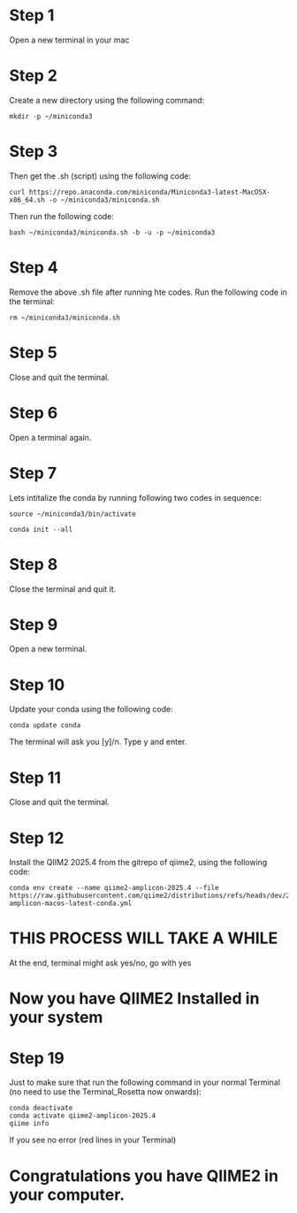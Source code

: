 
# Step 1

Open a new terminal in your mac

# Step 2

Create a new directory using the following command:

```
mkdir -p ~/miniconda3
```

# Step 3

Then get the .sh (script) using the following code:

```
curl https://repo.anaconda.com/miniconda/Miniconda3-latest-MacOSX-x86_64.sh -o ~/miniconda3/miniconda.sh

```

Then run the following code:

```
bash ~/miniconda3/miniconda.sh -b -u -p ~/miniconda3
```

# Step 4

Remove the above .sh file after running hte codes. Run the following code in the terminal:

```
rm ~/miniconda3/miniconda.sh
```

# Step 5

Close and quit the terminal.

# Step 6

Open a terminal again.

# Step 7

Lets intitalize the conda by running following two codes in sequence:

```
source ~/miniconda3/bin/activate
```

```
conda init --all
```

# Step 8

Close the terminal and quit it. 

# Step 9

Open a new terminal.

# Step 10

Update your conda using the following code:

```
conda update conda
```

The terminal will ask you [y]/n. Type y and enter.

# Step 11

Close and quit the terminal. 

# Step 12

Install the QIIM2 2025.4 from the gitrepo of qiime2, using the following code:

```
conda env create --name qiime2-amplicon-2025.4 --file https://raw.githubusercontent.com/qiime2/distributions/refs/heads/dev/2025.4/amplicon/released/qiime2-amplicon-macos-latest-conda.yml
```

 # THIS PROCESS WILL TAKE A WHILE


At the end, terminal might ask yes/no, go with  yes



# Now you have QIIME2 Installed in your system

# Step 19

Just to make sure that run the following command in your normal Terminal (no need to use the Terminal_Rosetta now onwards):

```
conda deactivate
conda activate qiime2-amplicon-2025.4
qiime info
```

If you see no error (red lines in your Terminal)

# Congratulations you have QIIME2 in your computer. 
